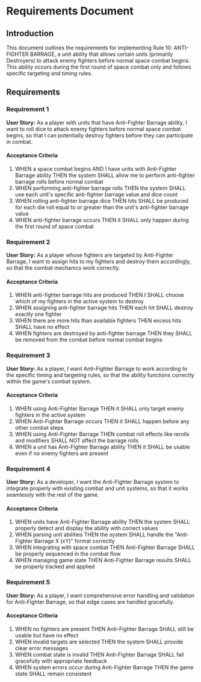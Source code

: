 # Requirements Document

## Introduction

This document outlines the requirements for implementing Rule 10: ANTI-FIGHTER BARRAGE, a unit ability that allows certain units (primarily Destroyers) to attack enemy fighters before normal space combat begins. This ability occurs during the first round of space combat only and follows specific targeting and timing rules.

## Requirements

### Requirement 1

**User Story:** As a player with units that have Anti-Fighter Barrage ability, I want to roll dice to attack enemy fighters before normal space combat begins, so that I can potentially destroy fighters before they can participate in combat.

#### Acceptance Criteria

1. WHEN a space combat begins AND I have units with Anti-Fighter Barrage ability THEN the system SHALL allow me to perform anti-fighter barrage rolls before normal combat
2. WHEN performing anti-fighter barrage rolls THEN the system SHALL use each unit's specific anti-fighter barrage value and dice count
3. WHEN rolling anti-fighter barrage dice THEN hits SHALL be produced for each die roll equal to or greater than the unit's anti-fighter barrage value
4. WHEN anti-fighter barrage occurs THEN it SHALL only happen during the first round of space combat

### Requirement 2

**User Story:** As a player whose fighters are targeted by Anti-Fighter Barrage, I want to assign hits to my fighters and destroy them accordingly, so that the combat mechanics work correctly.

#### Acceptance Criteria

1. WHEN anti-fighter barrage hits are produced THEN I SHALL choose which of my fighters in the active system to destroy
2. WHEN assigning anti-fighter barrage hits THEN each hit SHALL destroy exactly one fighter
3. WHEN there are more hits than available fighters THEN excess hits SHALL have no effect
4. WHEN fighters are destroyed by anti-fighter barrage THEN they SHALL be removed from the combat before normal combat begins

### Requirement 3

**User Story:** As a player, I want Anti-Fighter Barrage to work according to the specific timing and targeting rules, so that the ability functions correctly within the game's combat system.

#### Acceptance Criteria

1. WHEN using Anti-Fighter Barrage THEN it SHALL only target enemy fighters in the active system
2. WHEN Anti-Fighter Barrage occurs THEN it SHALL happen before any other combat steps
3. WHEN using Anti-Fighter Barrage THEN combat roll effects like rerolls and modifiers SHALL NOT affect the barrage rolls
4. WHEN a unit has Anti-Fighter Barrage ability THEN it SHALL be usable even if no enemy fighters are present

### Requirement 4

**User Story:** As a developer, I want the Anti-Fighter Barrage system to integrate properly with existing combat and unit systems, so that it works seamlessly with the rest of the game.

#### Acceptance Criteria

1. WHEN units have Anti-Fighter Barrage ability THEN the system SHALL properly detect and display the ability with correct values
2. WHEN parsing unit abilities THEN the system SHALL handle the "Anti-Fighter Barrage X (xY)" format correctly
3. WHEN integrating with space combat THEN Anti-Fighter Barrage SHALL be properly sequenced in the combat flow
4. WHEN managing game state THEN Anti-Fighter Barrage results SHALL be properly tracked and applied

### Requirement 5

**User Story:** As a player, I want comprehensive error handling and validation for Anti-Fighter Barrage, so that edge cases are handled gracefully.

#### Acceptance Criteria

1. WHEN no fighters are present THEN Anti-Fighter Barrage SHALL still be usable but have no effect
2. WHEN invalid targets are selected THEN the system SHALL provide clear error messages
3. WHEN combat state is invalid THEN Anti-Fighter Barrage SHALL fail gracefully with appropriate feedback
4. WHEN system errors occur during Anti-Fighter Barrage THEN the game state SHALL remain consistent
